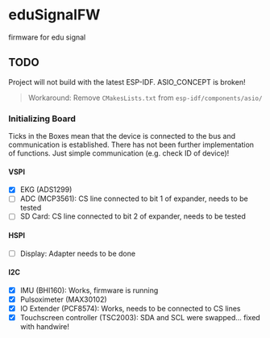 # eduSignalFW
firmware for edu signal

## TODO
Project will not build with the latest ESP-IDF.
ASIO_CONCEPT is broken!
> Workaround: Remove `CMakesLists.txt` from `esp-idf/components/asio/`

### Initializing Board
Ticks in the Boxes mean that the device is connected to the bus and communication is established.
There has not been further implementation of functions. Just simple communication (e.g. check ID of device)!

#### VSPI
- [X] EKG (ADS1299)
- [ ] ADC (MCP3561): CS line connected to bit 1 of expander, needs to be tested
- [ ] SD Card: CS line connected to bit 2 of expander, needs to be tested

#### HSPI
- [ ] Display: Adapter needs to be done

#### I2C
- [X] IMU (BHI160): Works, firmware is running 
- [X] Pulsoximeter (MAX30102)
- [X] IO Extender (PCF8574): Works, needs to be connected to CS lines
- [X] Touchscreen controller (TSC2003): SDA and SCL were swapped... fixed with handwire!